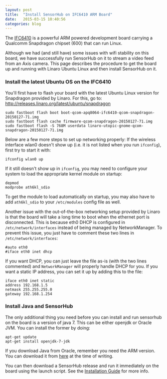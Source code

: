 ```yaml
---
layout: post
title:  "Install SensorHub on IFC6410 ARM Board"
date:   2015-03-15 10:40:56
categories: blog
---
```


The [IFC6410][] is a powerful ARM powered development board carrying a Qualcomm Snapdragon chipset (600) that can run Linux.

Although we had (and still have) some issues with wifi stability on this board, we have successfully run SensorHub on it to stream a video feed from an Axis camera. This page describes the procedure to get the board up and running with Linaro Ubuntu Linux and then install SensorHub on it.

[IFC6410]: http://www.inforcecomputing.com/products/single-board-computers/6410-single-board-computer-sbc


### Install the latest Ubuntu OS on the IFC6410

You'll first have to flash your board with the latest Ubuntu Linux version for Snapdragon provided by Linaro. For this, go to: http://releases.linaro.org/latest/ubuntu/snapdragon

```
sudo fastboot flash boot boot-qcom-apq8064-ifc6410-qcom-snapdragon-20150127-71.img
sudo fastboot flash cache firmware-qcom-snapdragon-20150127-71.img
sudo fastboot flash -S 768M userdata linaro-utopic-gnome-qcom-snapdragon-20150127-71.img
```

Below are a few more steps to set up networking properly:
If the wireless interface wlan0 doesn't show up (i.e. it is not listed when you run `ifconfig`), first try to start it with:

```
ifconfig wlan0 up
```

If it still doesn't show up in `ifconfig`, you may need to configure your system to load the appropriate kernel module on startup:

```
depmod
modprobe ath6kl_sdio
```

To get the module to load automatically on startup, you may also have to add `ath6kl_sdio` to your `/etc/modules` config file as well.

Another issue with the out-of-the-box networking setup provided by Linaro is that the board will take a long time to boot when the ethernet port is disconnected. This is because eth0 DHCP is configured in `/etc/network/interfaces` instead of being managed by NetworkManager. To prevent this issue, you just have to comment these two lines in `/etc/network/interfaces`:

```
#auto eth0
#iface eth0 inet dhcp
```

If you want DHCP, you can just leave the file as-is (with the two lines commented) and `NetworkManager` will properly handle DHCP for you. If you want a static IP address, you can set it up by adding this to the file:

```
iface eth0 inet static
address 192.168.1.5
netmask 255.255.255.0
gateway 192.168.1.254
```

### Install Java and SensorHub

The only additional thing you need before you can install and run sensorhub on the board is a version of java 7. This can be either openjdk or Oracle JVM. You can install the former by doing:

```
apt-get update
apt-get install openjdk-7-jdk
```

If you download Java from Oracle, remember you need the ARM version. You can download it from [here](http://www.oracle.com/technetwork/java/javase/downloads/jdk7-arm-downloads-2187468.html) at the time of writing.

You can then download a SensorHub release and run it immediately on the board using the launch script. See the [Installation Guide](http://www.sensiasoftware.com/sensorhub/documentation/) for more info.

